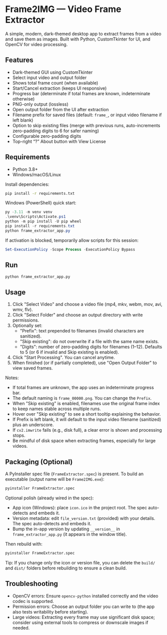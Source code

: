 # Frame2IMG — Video Frame Extractor

A simple, modern, dark-themed desktop app to extract frames from a video and save them as images.
Built with Python, CustomTkinter for UI, and OpenCV for video processing.

## Features

- Dark-themed GUI using CustomTkinter
- Select input video and output folder
- Shows total frame count (when available)
- Start/Cancel extraction (keeps UI responsive)
- Progress bar (determinate if total frames are known, indeterminate otherwise)
- PNG-only output (lossless)
- Open output folder from the UI after extraction
- Filename prefix for saved files (default: `frame_`, or input video filename if left blank)
- Option to skip existing files (merge with previous runs, auto-increments zero-padding digits to 6 for safer naming)
- Configurable zero-padding digits
- Top-right “?” About button with View License

## Requirements

- Python 3.8+
- Windows/macOS/Linux

Install dependencies:

```bash
pip install -r requirements.txt
```

Windows (PowerShell) quick start:

```powershell
py -3.11 -m venv venv
.\venv\Scripts\Activate.ps1
python -m pip install -U pip wheel
pip install -r requirements.txt
python frame_extractor_app.py
```

If activation is blocked, temporarily allow scripts for this session:

```powershell
Set-ExecutionPolicy -Scope Process -ExecutionPolicy Bypass
```

## Run

```bash
python frame_extractor_app.py
```

## Usage

1. Click "Select Video" and choose a video file (mp4, mkv, webm, mov, avi, wmv, flv).
2. Click "Select Folder" and choose an output directory with write permissions.
3. Optionally set:
   - "Prefix": text prepended to filenames (invalid characters are sanitized).
   - "Skip existing": do not overwrite if a file with the same name exists.
   - "Digits": number of zero-padding digits for filenames (1–12). Defaults to 5 (or 6 if invalid and Skip existing is enabled).
4. Click "Start Processing". You can cancel anytime.
5. When finished (or if partially completed), use "Open Output Folder" to view saved frames.

Notes:

- If total frames are unknown, the app uses an indeterminate progress bar.
- The default naming is `frame_00000.png`. You can change the `Prefix`.
- When "Skip existing" is enabled, filenames use the original frame index to keep names stable across multiple runs.
- Hover over "Skip existing" to see a short tooltip explaining the behavior.
- If Prefix is left blank, it will default to the input video filename (sanitized) plus an underscore.
- If `cv2.imwrite` fails (e.g., disk full), a clear error is shown and processing stops.
- Be mindful of disk space when extracting frames, especially for large videos.

## Packaging (Optional)

A PyInstaller spec file (`FrameExtractor.spec`) is present. To build an executable (output name will be `Frame2IMG.exe`):

```bash
pyinstaller FrameExtractor.spec
```

Optional polish (already wired in the spec):

- App icon (Windows): place `icon.ico` in the project root. The spec auto-detects and embeds it.
- Version metadata: edit `file_version.txt` (provided) with your details. The spec auto-detects and embeds it.
- Bump the in-app version by updating `__version__` in `frame_extractor_app.py` (it appears in the window title).

Then rebuild with:

```bash
pyinstaller FrameExtractor.spec
```

Tip: If you change only the icon or version file, you can delete the `build/` and `dist/` folders before rebuilding to ensure a clean build.

## Troubleshooting

- OpenCV errors: Ensure `opencv-python` installed correctly and the video codec is supported.
- Permission errors: Choose an output folder you can write to (the app also tests writability before starting).
- Large videos: Extracting every frame may use significant disk space; consider using external tools to compress or downscale images if needed.
